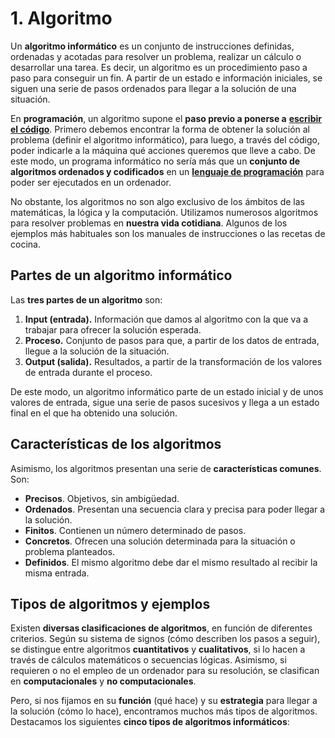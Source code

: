 # 1. Algoritmo 


Un **algoritmo informático** es un conjunto de instrucciones definidas, ordenadas y acotadas para resolver un problema, realizar un cálculo o desarrollar una tarea. Es decir, un algoritmo es un procedimiento paso a paso para conseguir un fin. A partir de un estado e información iniciales, se siguen una serie de pasos ordenados para llegar a la solución de una situación.

En  **programación**, un algoritmo supone el **paso previo a ponerse a** [**escribir el código**](https://www.instagram.com/p/CGkHG_lg8xY/). Primero debemos encontrar la forma de obtener la solución al problema (definir el algoritmo informático), para luego, a través del código, poder indicarle a la máquina qué acciones queremos que lleve a cabo. De este modo, un programa informático no sería más que un **conjunto de algoritmos ordenados y codificados** en un **[lenguaje de programación](https://profile.es/blog/los-lenguajes-de-programacion-mas-queridos-y-mas-odiados/)**  para poder ser ejecutados en un ordenador.

No obstante, los algoritmos no son algo exclusivo de los ámbitos de las matemáticas, la lógica y la computación. Utilizamos numerosos algoritmos para resolver problemas en **nuestra vida cotidiana**. Algunos de los ejemplos más habituales son los manuales de instrucciones o las recetas de cocina.

## Partes de un algoritmo informático

Las  **tres partes de un algoritmo**  son:

1.  **Input (entrada).** Información que damos al algoritmo con la que va a trabajar para ofrecer la solución esperada.
2.  **Proceso.** Conjunto de pasos para que, a partir de los datos de entrada, llegue a la solución de la situación.
3.  **Output (salida).** Resultados, a partir de la transformación de los valores de entrada durante el proceso.

De este modo, un algoritmo informático parte de un estado inicial y de unos valores de entrada, sigue una serie de pasos sucesivos y llega a un estado final en el que ha obtenido una solución.

## Características de los algoritmos

Asimismo, los algoritmos presentan una serie de **características comunes**. Son:

-   **Precisos**. Objetivos, sin ambigüedad.
-   **Ordenados**. Presentan una secuencia clara y precisa para poder llegar a la solución.
-   **Finitos**. Contienen un número determinado de pasos.
-   **Concretos**. Ofrecen una solución determinada para la situación o problema planteados.
-   **Definidos**. El mismo algoritmo debe dar el mismo resultado al recibir la misma entrada.

## Tipos de algoritmos y ejemplos

Existen  **diversas clasificaciones de algoritmos**, en función de diferentes criterios. Según su sistema de signos (cómo describen los pasos a seguir), se distingue entre algoritmos **cuantitativos** y **cualitativos**, si lo hacen a través de cálculos matemáticos o secuencias lógicas. Asimismo, si requieren o no el empleo de un ordenador para su resolución, se clasifican en **computacionales** y **no computacionales**.

Pero, si nos fijamos en su **función** (qué hace) y su **estrategia** para llegar a la solución (cómo lo hace), encontramos muchos más tipos de algoritmos. Destacamos los siguientes  **cinco tipos de algoritmos informáticos**:
